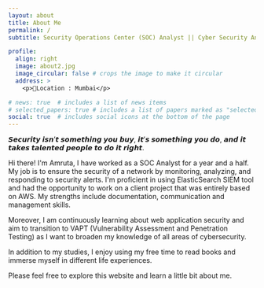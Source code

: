 ```yaml
---
layout: about
title: About Me
permalink: /
subtitle: Security Operations Center (SOC) Analyst || Cyber Security Analyst || Incident Response || AppSec

profile:
  align: right
  image: about2.jpg
  image_circular: false # crops the image to make it circular
  address: >
    <p>📍Location : Mumbai</p>

# news: true  # includes a list of news items
# selected_papers: true # includes a list of papers marked as "selected={true}"
social: true  # includes social icons at the bottom of the page
---
```


𝙎𝙚𝙘𝙪𝙧𝙞𝙩𝙮 𝙞𝙨𝙣’𝙩 𝙨𝙤𝙢𝙚𝙩𝙝𝙞𝙣𝙜 𝙮𝙤𝙪 𝙗𝙪𝙮, 𝙞𝙩’𝙨 𝙨𝙤𝙢𝙚𝙩𝙝𝙞𝙣𝙜 𝙮𝙤𝙪 𝙙𝙤, 𝙖𝙣𝙙 𝙞𝙩 𝙩𝙖𝙠𝙚𝙨 𝙩𝙖𝙡𝙚𝙣𝙩𝙚𝙙 𝙥𝙚𝙤𝙥𝙡𝙚 𝙩𝙤 𝙙𝙤 𝙞𝙩 𝙧𝙞𝙜𝙝𝙩.

Hi there! I'm Amruta, I have worked as a SOC Analyst for a year and a half. My job is to ensure the security of a network by monitoring, analyzing, and responding to security alerts. I'm proficient in using ElasticSearch SIEM tool and had the opportunity to work on a client project that was entirely based on AWS. My strengths include documentation, communication and management skills. 

Moreover, I am continuously learning about web application security and aim to transition to VAPT (Vulnerability Assessment and Penetration Testing) as I want to broaden my knowledge of all areas of cybersecurity.

In addition to my studies, I enjoy using my free time to read books and immerse myself in different life experiences.

Please feel free to explore this website and learn a little bit about me.
